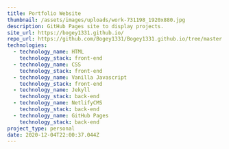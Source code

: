 ```yaml
---
title: Portfolio Website
thumbnail: /assets/images/uploads/work-731198_1920x880.jpg
description: GitHub Pages site to display projects.
site_url: https://bogey1331.github.io/
repo_url: https://github.com/Bogey1331/Bogey1331.github.io/tree/master
technologies:
  - technology_name: HTML
    technology_stack: front-end
  - technology_name: CSS
    technology_stack: front-end
  - technology_name: Vanilla Javascript
    technology_stack: front-end
  - technology_name: Jekyll
    technology_stack: back-end
  - technology_name: NetlifyCMS
    technology_stack: back-end
  - technology_name: GitHub Pages
    technology_stack: back-end
project_type: personal
date: 2020-12-04T22:00:37.044Z
---
```

